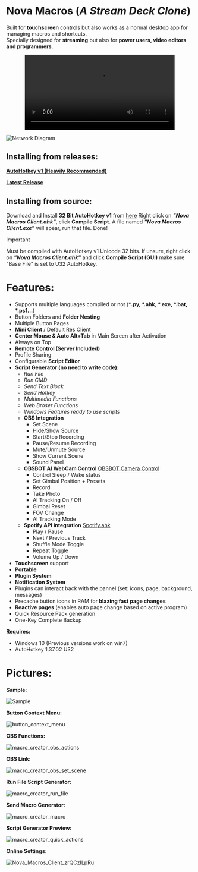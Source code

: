 
# **Nova Macros (*A Stream Deck Clone*)**
Built for **touchscreen** controls but also works as a normal desktop app for managing macros and shortcuts.  
Specially designed for **streaming** but also for **power users, video editors and programmers**. 


<p align="center" width="100%">
<video src="https://github.com/user-attachments/assets/df9e0e56-9599-4b89-8996-6c2bf91b1275" width="80%" controls></video>
</p>

![Network Diagram](https://elmodo7.github.io/static/img/personal_projects/nova_macros/nova_macros_networking.svg)

## **Installing from releases:**

**[AutoHotkey v1 (Heavily Recommended)](https://www.autohotkey.com/)**

**[Latest Release](https://github.com/elModo7/Nova-Macros-Offline/releases/download/2.7b-Offline/Nova.Macros.Offline.Installer.zip)**

## **Installing from source:**

Download and Install **32 Bit AutoHotkey v1** from [here](https://www.autohotkey.com/)
Right click on ***"Nova Macros Client.ahk"***, click **Compile Script**.
A file named ***"Nova Macros Client.exe"*** will apear, run that file. Done!

> [!IMPORTANT]  
> Must be compiled with AutoHotkey v1 Unicode 32 bits. If unsure, right click on ***"Nova Macros Client.ahk"*** and click **Compile Script (GUI)** make sure "Base File" is set to U32 AutoHotkey.

  
# **Features:**
-   Supports multiple languages compiled or not (***.py, *.ahk, *.exe, *.bat, *.ps1...**)
-   Button Folders and  **Folder Nesting**
-   Multiple Button Pages
-   **Mini Client**  / Default Res Client
-   **Center Mouse & Auto Alt+Tab**  in Main Screen after Activation
-   Always on Top
- **Remote Control (Server Included)**
- Profile Sharing
-   Configurable  **Script Editor**
-   **Script Generator (no need to write code):**
    -   _Run File_
    -   _Run CMD_
    -   _Send Text Block_
    -   _Send Hotkey_
    -   _Multimedia Functions_
    -   _Web Broser Functions_
    -   _Windows Features ready to use scripts_
    - **OBS Integration**
	    - Set Scene
	    - Hide/Show Source
	    - Start/Stop Recording
	    - Pause/Resume Recording
	    - Mute/Unmute Source
	    - Show Current Scene
      	- Sound Panel
	- **OBSBOT AI WebCam Control** [OBSBOT Camera Control](https://github.com/elModo7/OBSBOT-Camera-Control-AHK)
 		- Control Sleep / Wake status
   		- Set Gimbal Position + Presets
     	- Record
      	- Take Photo
      	- AI Tracking On / Off
      	- Gimbal Reset
      	- FOV Change
      	- AI Tracking Mode
    - **Spotify API integration** [Spotify.ahk](https://github.com/CloakerSmoker/Spotify.ahk)
    	- Play / Pause
     	- Next / Previous Track
        - Shuffle Mode Toggle
        - Repeat Toggle
        - Volume Up / Down 
-   **Touchscreen** support
-   **Portable**
-   **Plugin System**
- **Notification System**
- Plugins can interact back with the pannel (set: icons, page, background, messages)
- Precache button icons in RAM for **blazing fast page changes**
- **Reactive pages** (enables auto page change based on active program)
- Quick Resource Pack generation
- One-Key Complete Backup

**Requires:**

-   Windows 10 (Previous versions work on win7)
-   AutoHotkey 1.37.02 U32

# Pictures:
**Sample:**

![Sample](https://i.postimg.cc/brVvCHLC/sample.jpg)

**Button Context Menu:**

![button_context_menu](https://github.com/user-attachments/assets/a4d9cdf0-730b-4ebf-b2d7-2055d0ee7ca5)

**OBS Functions:**

![macro_creator_obs_actions](https://github.com/user-attachments/assets/92674e3c-17f0-47b6-a8fc-aeaefa088c7e)

**OBS Link:**

![macro_creator_obs_set_scene](https://github.com/user-attachments/assets/184f3283-75d1-4df4-811f-3d04ca4447ef)

**Run File Script Generator:**

![macro_creator_run_file](https://github.com/user-attachments/assets/20e7b36c-4d14-4921-b868-e6a321c53a48)

**Send Macro Generator:**

![macro_creator_macro](https://github.com/user-attachments/assets/032682f9-2b0a-4331-be7b-9f42223095dd)

**Script Generator Preview:**

![macro_creator_quick_actions](https://github.com/user-attachments/assets/35d5ad62-af06-468d-82b7-d7ca888f98c5)

**Online Settings:**

![Nova_Macros_Client_zrQCzILpRu](https://github.com/user-attachments/assets/89feb4a2-5a87-46b1-937d-c778fdc12c61)

